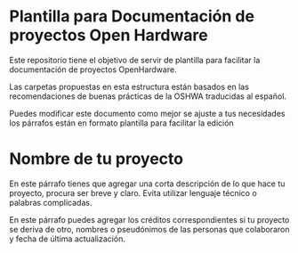 Plantilla para Documentación de proyectos Open Hardware
=======================================================

Este repositorio tiene el objetivo de servir de plantilla
para facilitar la documentación de proyectos OpenHardware.

Las carpetas propuestas en esta estructura están basados
en las recomendaciones de buenas prácticas de la OSHWA
traducidas al español.

Puedes modificar este documento como mejor se ajuste a tus
necesidades los párrafos están en formato plantilla para
facilitar la edición


Nombre de tu proyecto
=====================

En este párrafo tienes que agregar una corta descripción
de lo que hace tu proyecto, procura ser breve y claro. Evita
utilizar lenguaje técnico o palabras complicadas.

En este párrafo puedes agregar los créditos correspondientes
si tu proyecto se deriva de otro, nombres o pseudónimos de las
personas que colaboraron y fecha de última actualización.
